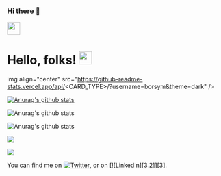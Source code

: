 ### Hi there 👋

<!--
**borsym/borsym** is a ✨ _special_ ✨ repository because its `README.md` (this file) appears on your GitHub profile.
![Anurag's github stats](https://github-readme-stats.vercel.app/api?username=borsym&hide=contribs,prs)

[![Header](https://raw.githubusercontent.com/MartinHeinz/<OWNER>/<OWNER>/readme_header.png "Header")](https://some-url.dev/)
Here are some ideas to get you started:


- 🔭 I’m currently working on understanding and how to use the dynamic programming 👻
- 🌱 I’m currently learning computer science at the ELTE (second year)
- 👯 I’m looking to collaborate on ...
- 🤔 I’m looking for help with my development, I really like to learn new skills and things which help me get better in my life.
- 💬 Ask me about my future ✋🏼
- 📫 How to reach me: borsymatee@gmail.com 💬
- 😄 Pronouns: ...
- ⚡ Fun fact: I've always love being around people, This is why I played soccer for more then 12 years ⚽, but currently I'm focusing on my studies, I spend my free time always with my friends or haveing sum fun in Hacerrank, Codewars, Firecode, I really love the challenges and happiness when I solve a really tough task.🤔 
-->
<img src="https://raw.githubusercontent.com/<OWNER>/<OWNER>/master/<GIF_NAME>.gif" width="30px">

# Hello, folks! <img src="https://raw.githubusercontent.com/MartinHeinz/MartinHeinz/master/wave.gif" width="30px">

img align="center" src="https://github-readme-stats.vercel.app/api/<CARD_TYPE>/?username=borsym&theme=dark" />


[![Anurag's github stats](https://github-readme-stats.vercel.app/api?username=borsym)](https://github.com/anuraghazra/github-readme-stats)

![Anurag's github stats](https://github-readme-stats.vercel.app/api?username=borsym&show_icons=true)

![Anurag's github stats](https://github-readme-stats.vercel.app/api?username=borsym&show_icons=true&theme=radical)


![](https://img.shields.io/badge/<WORD_ON_LEFT>-<WORD_ON_RIGHT>-informational?style=flat&logo=<LOGO_NAME>&logoColor=white&color=2bbc8a)

![](https://img.shields.io/badge/<WORD_ON_LEFT>-<WORD_ON_RIGHT>-informational?style=flat&logo=data:image/svg%2bxml;base64,<BASE64_DATA>)



<!-- Actual text -->

You can find me on [![Twitter][1.2]][1], or on [![LinkedIn][3.2]][3].

<!-- Icons -->

[1.2]: http://i.imgur.com/wWzX9uB.png (twitter icon without padding)
[2.2]: https://raw.githubusercontent.com/MartinHeinz/MartinHeinz/master/linkedin-3-16.png (LinkedIn icon without padding)

<!-- Links to your social media accounts -->

[1]: https://twitter.com/Martin_Heinz_
[2]: https://www.linkedin.com/in/heinz-martin/


